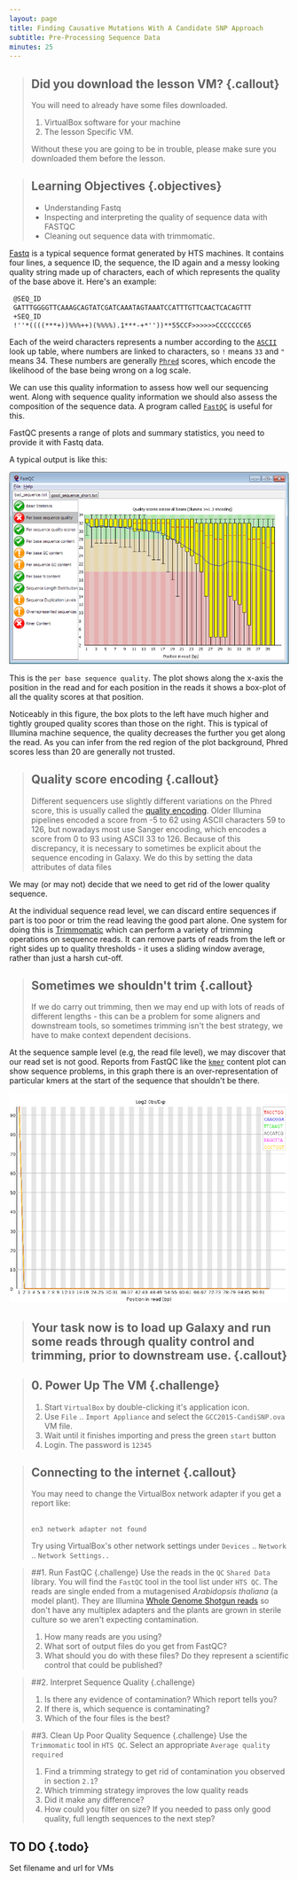 ```yaml
---
layout: page
title: Finding Causative Mutations With A Candidate SNP Approach
subtitle: Pre-Processing Sequence Data
minutes: 25
---
```


> ## Did you download the lesson VM? {.callout}
> You will need to already have some files downloaded. 
>
> 1. VirtualBox software for your machine
> 2. The lesson Specific VM.
>
> Without these you are going to be in trouble, please make sure you downloaded them before the lesson.
>


> ## Learning Objectives {.objectives}
> * Understanding Fastq
> * Inspecting and interpreting the quality of sequence data with FASTQC
> * Cleaning out sequence data with trimmomatic.




[Fastq](reference.html#Fastq) is a typical sequence format generated by HTS machines. It contains four lines, a sequence ID, the sequence, the ID again and a messy looking quality string made up of characters, each of which represents the quality of the base above it. Here's an example:

~~~ {.output}
 @SEQ_ID
 GATTTGGGGTTCAAAGCAGTATCGATCAAATAGTAAATCCATTTGTTCAACTCACAGTTT
 +SEQ_ID
 !''*((((***+))%%%++)(%%%%).1***-+*''))**55CCF>>>>>>CCCCCCC65
~~~

Each of the weird characters represents a number according to the [`ASCII`](reference.html#ASCII) look up table, where numbers are linked to characters, so `!` means `33` and `"` means 34. These numbers are generally [`Phred`](reference.html#Phred) scores, which encode the likelihood of the base being wrong on a log scale.

We can use this quality information to assess how well our sequencing went. Along with sequence quality information we should also assess the composition of the sequence data. A program called [`FastQC`](reference.html#FastQC) is useful for this.

FastQC presents a range of plots and summary statistics, you need to provide it with Fastq data.

A typical output is like this:

![FastQC Summary Plot](img/fastqc.png)

This is the `per base sequence quality`. The plot shows along the x-axis the position in the read and for each position in the reads it shows a box-plot of all the quality scores at that position. 

Noticeably in this figure, the box plots to the left have much higher and tightly grouped quality scores than those on the right. This is typical of Illumina machine sequence, the quality decreases the further you get along the read. As you can infer from the red region of the plot background, Phred scores less than 20 are generally not trusted.

> ## Quality score encoding {.callout}
> Different sequencers use slightly different variations on the Phred score, this is usually called the [quality encoding](reference.html#encoding). Older Illumina pipelines encoded a score from -5 to 62 using ASCII characters 59 to 126, but nowadays most use Sanger encoding, which encodes a score from 0 to 93 using ASCII 33 to 126.
>   Because of this discrepancy, it is necessary to sometimes be explicit about the sequence encoding in Galaxy. We do this by setting the data attributes of data files
>

We may (or may not) decide that we need to get rid of the lower quality sequence. 

At the individual sequence read level, we can discard entire sequences if part is too poor or trim the read leaving the good part alone. One system for doing this is [Trimmomatic](reference.html#trimmomatic) which can perform a variety of trimming operations on sequence reads.  It can remove parts of reads from the left or right sides up to quality thresholds - it uses a sliding window average, rather than just a harsh cut-off. 

> ## Sometimes we shouldn't trim {.callout}
> If we do carry out trimming, then we may end up with lots of reads of different lengths - this can be a problem for some aligners and downstream tools, so sometimes trimming isn't the best strategy, we have to make context dependent decisions.

At the sequence sample level (e.g, the read file level), we may discover that our read set is not good. Reports from FastQC like the [`kmer`](reference.html#kmer) content plot can show sequence problems, in this graph there is an over-representation of particular kmers at the start of the sequence that shouldn't be there.

![The first few bases here are significantly enriched, this can be due to sequence adapters (if they were used) but if not, then the sequence is likely not good, even if the quality scores are fine](img/kmer_content.png)

> ## Your task now is to load up Galaxy and run some reads through quality control and trimming, prior to downstream use. {.callout}
  
> ## 0. Power Up The VM {.challenge}
> 1. Start  `VirtualBox` by double-clicking it's application icon.
> 2. Use `File` .. `Import Appliance` and select the `GCC2015-CandiSNP.ova` VM file.
> 3. Wait until it finishes importing and press the green `start` button
> 4. Login. The password is `12345`


> ## Connecting to the internet {.callout}
> You may need to change the VirtualBox network adapter if you get a report like:
>
>~~~ {.error}
>
> en3 network adapter not found
>
>~~~
>
> Try using VirtualBox's other network settings under `Devices` .. `Network` .. `Network Settings..`
>

> ##1. Run FastQC {.challenge}
> Use the reads in the `QC` `Shared Data` library. You will find the `FastQC` tool in the tool list under `HTS QC`.
> The reads are single ended from a mutagenised _Arabidopsis thaliana_ (a model plant). They are Illumina [Whole Genome Shotgun reads](reference.html#whole_genome_shotgun) so don't have any multiplex adapters and the plants are grown in sterile culture so we aren't expecting contamination.
>
> 1. How many reads are you using?
> 2. What sort of output files do you get from FastQC?
> 3. What should you do with these files? Do they represent a scientific control that could be published?
>

> ##2. Interpret Sequence Quality {.challenge}
>
> 1. Is there any evidence of contamination? Which report tells you?
> 2. If there is, which sequence is contaminating?
> 3. Which of the four files is the best?
> 

> ##3. Clean Up Poor Quality Sequence {.challenge}
> Use the `Trimmomatic` tool in `HTS QC`. Select an appropriate `Average quality required`
> 
> 1. Find a trimming strategy to get rid of contamination you observed in section `2.1`?
> 2. Which trimming strategy improves the low quality reads
> 3. Did it make any difference?
> 4. How could you filter on size? If you needed to pass only good quality, full length sequences to the next step?

## TO DO {.todo}
Set filename and url for VMs

